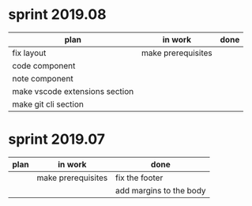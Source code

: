 # sprint 2019.08

| plan                           | in work            | done |
| ------------------------------ | ------------------ | ---- |
| fix layout                     | make prerequisites |      |
| code component                 |                    |      |
| note component                 |                    |      |
| make vscode extensions section |                    |      |
| make git cli section           |                    |      |

# sprint 2019.07

| plan | in work            | done                    |
| ---- | ------------------ | ----------------------- |
|      | make prerequisites | fix the footer          |
|      |                    | add margins to the body |
